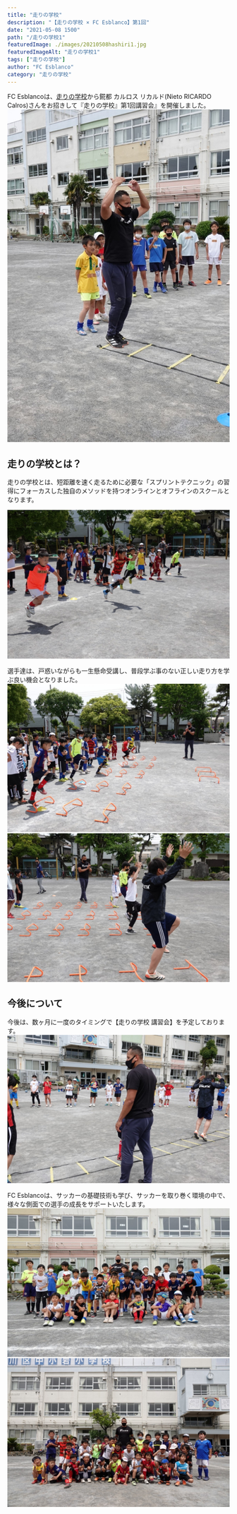 ```yaml
---
title: "走りの学校"
description: "【走りの学校 × FC Esblanco】第1回"
date: "2021-05-08 1500"
path: "/走りの学校1"
featuredImage: ./images/20210508hashiri1.jpg
featuredImageAlt: "走りの学校1"
tags: ["走りの学校"]
author: "FC Esblanco"
category: "走りの学校"
---
```


<script type="text/javascript">
    amzn_assoc_ad_type = "link_enhancement_widget";
    amzn_assoc_tracking_id = "esb0c-22";
    amzn_assoc_linkid = "3e4f399f8658258588dec986eb2d7f3f";
    amzn_assoc_placement = "";
    amzn_assoc_marketplace = "amazon";
    amzn_assoc_region = "JP";
</script>
<script src="//ws-fe.amazon-adsystem.com/widgets/q?ServiceVersion=20070822&Operation=GetScript&ID=OneJS&WS=1&MarketPlace=JP"></script>


FC Esblancoは、[走りの学校](https://www.hashiri.school)から錵都 カルロス リカルド(Nieto RICARDO Calros)さんをお招きして『走りの学校』第1回講習会』を開催しました。
![走りの学校](./images/20210508hashiri3.jpg "走りの学校")

##  走りの学校とは？
走りの学校とは、短距離を速く走るために必要な「スプリントテクニック」の習得にフォーカスした独自のメソッドを持つオンラインとオフラインのスクールとなります。

![走りの学校](./images/20210508hashiri2.jpg "走りの学校")

選手達は、戸惑いながらも一生懸命受講し、普段学ぶ事のない正しい走り方を学ぶ良い機会となりました。
![走りの学校](./images/20210508hashiri8.jpg "走りの学校")
![走りの学校](./images/20210508hashiri7.jpg "走りの学校")

## 今後について
今後は、数ヶ月に一度のタイミングで【走りの学校 講習会】を予定しております。
![走りの学校](./images/20210508hashiri6.jpg "走りの学校")

FC Esblancoは、サッカーの基礎技術も学び、サッカーを取り巻く環境の中で、様々な側面での選手の成長をサポートいたします。
![走りの学校](./images/20210508hashiri4.jpg "走りの学校")
![走りの学校](./images/20210508hashiri5.jpg "走りの学校")
